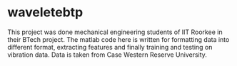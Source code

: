 # waveletebtp
This project was done mechanical engineering students of IIT Roorkee in their BTech project. The matlab code here is written for formatting data into different format, extracting features and finally training and testing on vibration data. Data is taken from Case Western Reserve University.

